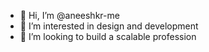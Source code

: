 - 👋 Hi, I’m @aneeshkr-me
- 👀 I’m interested in design and development
- 💞️ I’m looking to build a scalable profession

<!---
aneeshkr-me/aneeshkr-me is a ✨ special ✨ repository because its `README.md` (this file) appears on your GitHub profile.
You can click the Preview link to take a look at your changes.
--->
